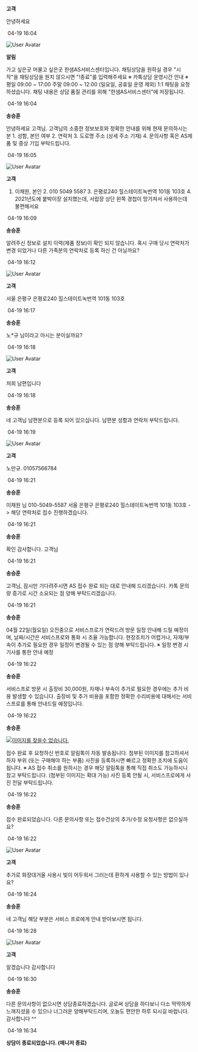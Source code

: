 **고객**

안녕하세요

 04-19 16:04

![User Avatar](https://chat.eumnet.com:8031/assets/images/icon_bot.png)

**알림**

가고 싶은곳 머물고 싶은곳 한샘AS서비스센터입니다. 채팅상담을 원하실 경우 "시작"을 채팅상담을 원치 않으시면 "!종료"를 입력해주세요 ※ 카톡상담 운영시간 안내 ※ 평일 09:00 ~ 17:00 주말 09:00 ~ 12:00 (일요일, 공휴일 운영 제외) 1:1 채팅을 요청하셨습니다. 채팅 내용은 상담 품질 관리를 위해 "한샘AS서비스센터"에 저장됩니다.

 04-19 16:04

**송승훈**

안녕하세요 고객님. 고객님의 소중한 정보보호와 정확한 안내를 위해 현재 문의하시는 분 1. 성함, 본인 여부 2. 연락처 3. 도로명 주소 (상세 주소 기재) 4. 문의사항 혹은 AS제품 및 증상 기입 부탁드립니다.

 04-19 16:05

![User Avatar](https://chat.eumnet.com:8031/assets/images/icon_cust.png)

**고객**

1. 이채원, 본인 2. 010 5049 5587 3. 은평로240 힐스테이트녹번역 101동 103호 4. 2021년도에 붙박이장 설치했는데, 서랍장 상단 왼쪽 경첩이 망가져서 사용하는데 불편해서요

 04-19 16:09

**송승훈**

알려주신 정보로 설치 이력(제품 정보)이 확인 되지 않습니다. 혹시 구매 당시 연락처가 변경 되었거나 다른 가족분의 연락처로 등록 하신 건 아닐까요?

 04-19 16:12

![User Avatar](https://chat.eumnet.com:8031/assets/images/icon_cust.png)

**고객**

서울 은평구 은평로240 힐스테이트녹번역 101동 103호

 04-19 16:17

**송승훈**

노*규 님이라고 아시는 분이실까요?

 04-19 16:18

![User Avatar](https://chat.eumnet.com:8031/assets/images/icon_cust.png)

**고객**

저희 남편입니다

 04-19 16:18

**송승훈**

네 고객님 남편분으로 등록 되어 있으십니다. 남편분 성함과 연락처 부탁드립니다.

 04-19 16:19

![User Avatar](https://chat.eumnet.com:8031/assets/images/icon_cust.png)

**고객**

노만규. 01057566784

 04-19 16:21

**송승훈**

이채원 님 010-5049-5587 서울 은평구 은평로240 힐스테이트녹번역 101동 103호 -> 해당 연락처로 접수 진행하겠습니다.

 04-19 16:21

**송승훈**

확인 감사합니다. 고객님

 04-19 16:21

**송승훈**

고객님, 잠시만 기다려주시면 AS 접수 완료 되는 대로 안내해 드리겠습니다. 카톡 문의량 증가로 시간 소요되는 점 양해 부탁드리겠습니다.

 04-19 16:21

**송승훈**

04월 22일(월요일) 오전중으로 서비스프로가 연락드려 방문 일정 안내해 드릴 예정이며, 날짜/시간은 서비스프로와 통화 시 조율 가능합니다. 현장조치가 어렵거나, 자재/부속이 추가로 필요한 경우 일정이 변경될 수 있는 점 양해 부탁드립니다. ※ 일정 변경 시 기사를 통한 안내 예정

 04-19 16:22

**송승훈**

서비스프로 방문 시 출장비 30,000원, 자재나 부속이 추가로 필요한 경우에는 추가 비용 발생할 수 있습니다. 출장비 및 추가 비용을 포함한 정확한 수리비용에 대해서는 서비스프로를 통해 안내드릴 예정입니다.

 04-19 16:22

**송승훈**

[![이미지를 찾을수 없습니다.](https://chat.eumnet.com:3040/images/1693529845678_%EC%95%8C%EB%A6%BC%ED%86%A1%20%EB%B3%80%EA%B2%BD2023-09-01.png)](https://chat.eumnet.com:3040/images/1693529845678_%EC%95%8C%EB%A6%BC%ED%86%A1%20%EB%B3%80%EA%B2%BD2023-09-01.png)

접수 완료 후 요청하신 번호로 알림톡이 자동 발송됩니다. 첨부된 이미지를 참고하셔서 하자 부위 (또는 구매해야 하는 부품) 사진을 등록하시면 빠르고 정확한 조치에 도움이 됩니다. ※ AS 접수 취소를 원하시는 경우 해당 알림톡을 통해 직접 취소도 가능하시니 참고 부탁드립니다. (첨부된 이미지는 확대 가능) 사진 등록 안될 시, 서비스프로에게 사진 전달 부탁드립니다.

 04-19 16:22

**송승훈**

접수 완료되었습니다. 다른 문의사항 또는 접수건상의 추가/수정 요청사항은 없으실까요?

 04-19 16:22

![User Avatar](https://chat.eumnet.com:8031/assets/images/icon_cust.png)

**고객**

추가로 화장대거울 사용시 빛이 어두워서 그러는데 환하게 사용할 수 있는 방법이 있나요?

 04-19 16:24

**송승훈**

네 고객님 해당 부분은 서비스 프로에게 안내 받아보시면 됩니다.

 04-19 16:28

![User Avatar](https://chat.eumnet.com:8031/assets/images/icon_cust.png)

**고객**

알겠습니다 감사합니다

 04-19 16:30

**송승훈**

다른 문의사항이 없으시면 상담종료하겠습니다. 글로써 상담을 하다보니 다소 딱딱하게 느껴지셨을 수 있으나 너그러운 양해부탁드리며, 오늘도 편안한 하루 되시길 바랍니다. 감사합니다 ^^

 04-19 16:34

**상담이 종료되었습니다. (매니저 종료)**
